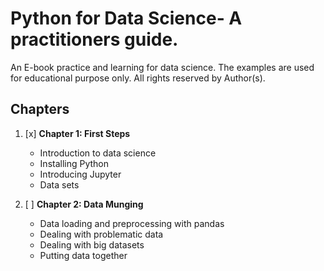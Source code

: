 # Python for Data Science- A practitioners guide.

An E-book practice and learning for data science. The examples are used for educational purpose only. All rights reserved by Author(s).

## Chapters
1. [x]  **Chapter 1: First Steps**
    - Introduction to data science
    - Installing Python
     - Introducing Jupyter
     - Data sets
    
2. [ ] **Chapter 2: Data Munging**
    - Data loading and preprocessing with pandas
    - Dealing with problematic data 
    - Dealing with big datasets
    - Putting data together 
